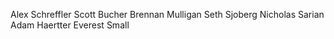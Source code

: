 Alex Schreffler
Scott Bucher
Brennan Mulligan
Seth Sjoberg
Nicholas Sarian
Adam Haertter
Everest Small

